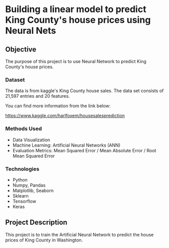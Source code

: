 # Building a linear model to predict King County's house prices using Neural Nets

## Objective
The purpose of this project is to use Neural Network to predict King County's house prices.

### Dataset
The data is from kaggle's King County house sales. The data set consists of 21,597 entries and 20 features.

You can find more information from the link below:

https://www.kaggle.com/harlfoxem/housesalesprediction

### Methods Used
- Data Visualization
- Machine Learning: Artificial Neural Networks (ANN)
- Evaluation Metrics: Mean Squared Error / Mean Absolute Error / Root Mean Squared Error

### Technologies
- Python
- Numpy, Pandas
- Matplotlib, Seaborn
- Sklearn
- Tensorflow
- Keras

## Project Description
This project is to train the Artificial Neural Network to predict the house prices of King County in Washington.
